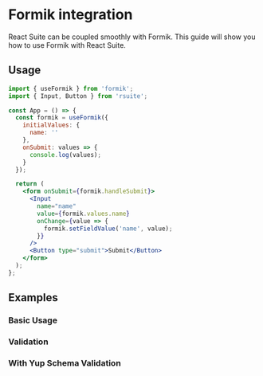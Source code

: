 # Formik integration

React Suite can be coupled smoothly with Formik. This guide will show you how to use Formik with React Suite.

## Usage

```jsx
import { useFormik } from 'formik';
import { Input, Button } from 'rsuite';

const App = () => {
  const formik = useFormik({
    initialValues: {
      name: ''
    },
    onSubmit: values => {
      console.log(values);
    }
  });

  return (
    <form onSubmit={formik.handleSubmit}>
      <Input
        name="name"
        value={formik.values.name}
        onChange={value => {
          formik.setFieldValue('name', value);
        }}
      />
      <Button type="submit">Submit</Button>
    </form>
  );
};
```

## Examples

### Basic Usage

<!--{include:`basic.md`}-->

### Validation

<!--{include:`validation.md`}-->

### With Yup Schema Validation

<!--{include:`yup-schema-validation.md`}-->
